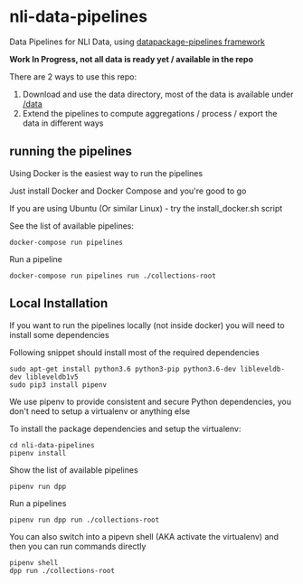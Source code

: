 # nli-data-pipelines

Data Pipelines for NLI Data, using [datapackage-pipelines framework](https://github.com/frictionlessdata/datapackage-pipelines)

**Work In Progress, not all data is ready yet / available in the repo**

There are 2 ways to use this repo:

1. Download and use the data directory, most of the data is available under [/data](/data)
2. Extend the pipelines to compute aggregations / process / export the data in different ways

## running the pipelines

Using Docker is the easiest way to run the pipelines

Just install Docker and Docker Compose and you're good to go

If you are using Ubuntu (Or similar Linux) - try the install_docker.sh script

See the list of available pipelines:

```
docker-compose run pipelines
```

Run a pipeline

```
docker-compose run pipelines run ./collections-root
```


## Local Installation

If you want to run the pipelines locally (not inside docker) you will need to install some dependencies

Following snippet should install most of the required dependencies

```
sudo apt-get install python3.6 python3-pip python3.6-dev libleveldb-dev libleveldb1v5
sudo pip3 install pipenv
```

We use pipenv to provide consistent and secure Python dependencies, you don't need to setup a virtualenv or anything else

To install the package dependencies and setup the virtualenv:

```
cd nli-data-pipelines
pipenv install
```

Show the list of available pipelines

```
pipenv run dpp
```

Run a pipelines

```
pipenv run dpp run ./collections-root
```

You can also switch into a pipevn shell (AKA activate the virtualenv) and then you can run commands directly

```
pipenv shell
dpp run ./collections-root
```
